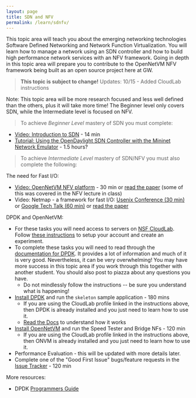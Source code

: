 ```yaml
---
layout: page
title: SDN and NFV
permalink: /learn/sdnfv/
---
```


This topic area will teach you about the emerging networking technologies Software Defined Networking and Network Function Virtualization. You will learn how to manage a network using an SDN controller and how to build high performance network services with an NFV framework. Going in depth in this topic area will prepare you to contribute to the OpenNetVM NFV framework being built as an open source project here at GW.

> **This topic is subject to change!**
> Updates: 10/15 -  Added CloudLab instructions

Note: This topic area will be more research focused and less well defined than the others, plus it will take more time! The Beginner level only covers SDN, while the Intermediate level is focused on NFV.

> To achieve *Beginner Level* mastery of SDN you must complete:

  - [Video: Introduction to SDN](https://www.youtube.com/watch?v=DiChnu_PAzA) - 14 min
  - [Tutorial: Using the OpenDaylight SDN Controller with the Mininet Network Emulator](http://www.brianlinkletter.com/using-the-opendaylight-sdn-controller-with-the-mininet-network-emulator/) - 1.5 hours?

> To achieve *Intermediate Level* mastery of SDN/NFV you must also complete the following:

The need for Fast I/O:
  - [Video: OpenNetVM NFV platform](https://www.youtube.com/watch?v=7FoZywcxbYg) - 30 min or [read the paper](http://faculty.cs.gwu.edu/timwood/papers/16-HotMiddlebox-onvm.pdf) (some of this was covered in the NFV lecture in class)
  - Video: Netmap - a framework for fast I/O: [Usenix Conference (30 min)](https://www.youtube.com/watch?v=la5kzNhqhGs) or [Google Tech Talk (60 min)](https://www.youtube.com/watch?v=SPtoXNW9yEQ) or [read the paper](https://www.usenix.org/system/files/conference/atc12/atc12-final186.pdf)

DPDK and OpenNetVM:
  - For these tasks you will need access to servers on [NSF CloudLab](https://cloudlab.us). Follow [these instructions](cloudlab.html) to setup your account and create an experiment.
  - To complete these tasks you will need to read through the [documentation for DPDK](https://doc.dpdk.org/guides/index.html). It provides a lot of information and much of it is very good. Nevertheless, it can be very overwhelming! You may have more success in this topic area if you work through this together with another student. You should also post to piazza about any questions you have.
    - Do not mindlessly follow the instructions -- be sure you understand what is happening!
  - [Install DPDK](https://doc.dpdk.org/guides/linux_gsg/index.html) and run the `skeleton` sample application - 180 mins
    - If you are using the CloudLab profile linked in the instructions above, then DPDK is already installed and you just need to learn how to use it.
    - [Read the Docs](https://doc.dpdk.org/guides/sample_app_ug/skeleton.html) to understand how it works
  - [Install OpenNetVM](https://github.com/sdnfv/openNetVM/blob/develop/docs/Install.md) and run the Speed Tester and Bridge NFs - 120 min
    - If you are using the CloudLab profile linked in the instructions above, then ONVM is already installed and you just need to learn how to use it.
  - Performance Evaluation - this will be updated with more details later.
  - Complete one of the "Good First Issue" bugs/feature requests in the [Issue Tracker](https://github.com/sdnfv/openNetVM/issues) - 120 min

More resources:
  - DPDK [Programmers Guide](https://doc.dpdk.org/guides/prog_guide/index.html)
